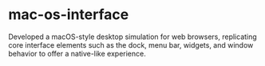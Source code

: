 # mac-os-interface
Developed a macOS-style desktop simulation for web browsers, replicating core interface elements such as the dock, menu bar, widgets, and window behavior to offer a native-like experience.
